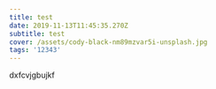 ```yaml
---
title: test
date: 2019-11-13T11:45:35.270Z
subtitle: test
cover: /assets/cody-black-nm89mzvar5i-unsplash.jpg
tags: '12343'
---
```

dxfcvjgbujkf

